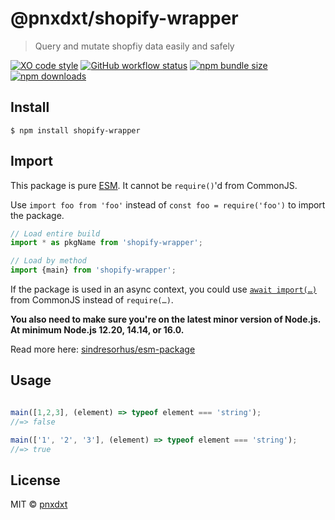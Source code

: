 # @pnxdxt/shopify-wrapper
> Query and mutate shopfiy data easily and safely

[![XO code style](https://img.shields.io/badge/code_style-XO-5ed9c7.svg)](https://github.com/xojs/xo)
[![GitHub workflow status](https://img.shields.io/github/workflow/status/pnxdxt/shopify-wrapper/CI)](https://github.com/pnxdxt/shopify-wrapper)
[![npm bundle size](https://img.shields.io/bundlephobia/min/@pnxdxt/shopify-wrapper)](https://bundlephobia.com/package/@pnxdxt/shopify-wrapper)
[![npm downloads](https://img.shields.io/npm/dt/@pnxdxt/shopify-wrapper)](https://www.npmjs.com/package/@pnxdxt/shopify-wrapper)

## Install
```
$ npm install shopify-wrapper
```
## Import

This package is pure [ESM](https://developer.mozilla.org/en-US/docs/Web/JavaScript/Guide/Modules). It cannot be `require()`'d from CommonJS.

Use `import foo from 'foo'` instead of `const foo = require('foo')` to import the package.

```js
// Load entire build
import * as pkgName from 'shopify-wrapper';

// Load by method
import {main} from 'shopify-wrapper';
```
If the package is used in an async context, you could use [`await import(…)`](https://developer.mozilla.org/en-US/docs/Web/JavaScript/Reference/Statements/import#dynamic_imports) from CommonJS instead of `require(…)`.

**You also need to make sure you're on the latest minor version of Node.js. At minimum Node.js 12.20, 14.14, or 16.0.**

Read more here: [sindresorhus/esm-package](https://gist.github.com/sindresorhus/a39789f98801d908bbc7ff3ecc99d99c)


## Usage

```js

main([1,2,3], (element) => typeof element === 'string');
//=> false

main(['1', '2', '3'], (element) => typeof element === 'string');
//=> true
```

## License

MIT © [pnxdxt](https://pnxdxt.com)
